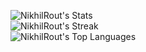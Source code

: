 ![NikhilRout's Stats](https://github-readme-stats.vercel.app/api?username=NikhilRout&theme=solarized-dark&show_icons=true&hide_border=true&count_private=true)\
![NikhilRout's Streak](https://github-readme-streak-stats.herokuapp.com/?user=NikhilRout&theme=solarized-dark&hide_border=true)\
![NikhilRout's Top Languages](https://github-readme-stats.vercel.app/api/top-langs/?username=NikhilRout&theme=solarized-dark&show_icons=true&hide_border=true&layout=compact)

